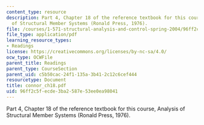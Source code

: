 ```yaml
---
content_type: resource
description: Part 4, Chapter 18 of the reference textbook for this course, Analysis
  of Structural Member Systems (Ronald Press, 1976).
file: /courses/1-571-structural-analysis-and-control-spring-2004/96ff2c5fecde3ba2587e53ee0ea98041_connor_ch18.pdf
file_type: application/pdf
learning_resource_types:
- Readings
license: https://creativecommons.org/licenses/by-nc-sa/4.0/
ocw_type: OCWFile
parent_title: Readings
parent_type: CourseSection
parent_uid: c5b50cac-24f1-135a-3b41-2c12c6cef444
resourcetype: Document
title: connor_ch18.pdf
uid: 96ff2c5f-ecde-3ba2-587e-53ee0ea98041
---
```

Part 4, Chapter 18 of the reference textbook for this course, Analysis of Structural Member Systems (Ronald Press, 1976).